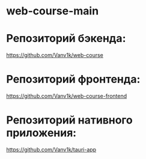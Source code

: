 # web-course-main

# Репозиторий бэкенда:
https://github.com/Vanv1k/web-course

# Репозиторий фронтенда:
https://github.com/Vanv1k/web-course-frontend

# Репозиторий нативного приложения:
https://github.com/Vanv1k/tauri-app
